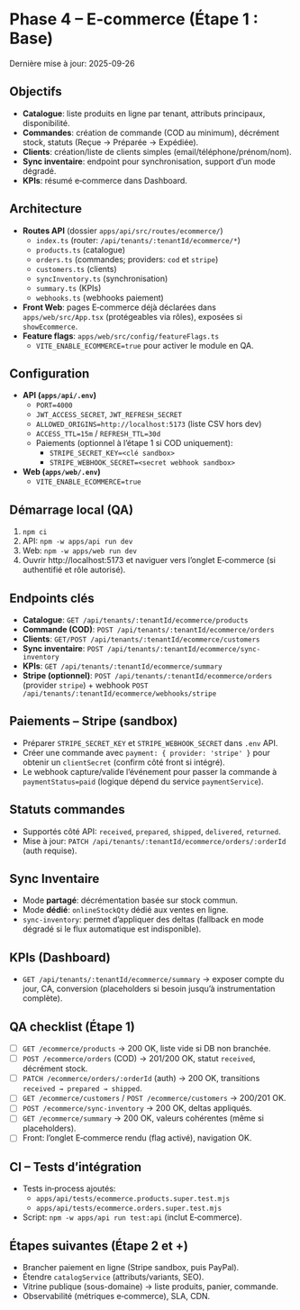 # Phase 4 – E‑commerce (Étape 1 : Base)

Dernière mise à jour: 2025-09-26

## Objectifs
- **Catalogue**: liste produits en ligne par tenant, attributs principaux, disponibilité.
- **Commandes**: création de commande (COD au minimum), décrément stock, statuts (Reçue → Préparée → Expédiée).
- **Clients**: création/liste de clients simples (email/téléphone/prénom/nom).
- **Sync inventaire**: endpoint pour synchronisation, support d’un mode dégradé.
- **KPIs**: résumé e‑commerce dans Dashboard.

## Architecture
- **Routes API** (dossier `apps/api/src/routes/ecommerce/`)
  - `index.ts` (router: `/api/tenants/:tenantId/ecommerce/*`)
  - `products.ts` (catalogue)
  - `orders.ts` (commandes; providers: `cod` et `stripe`)
  - `customers.ts` (clients)
  - `syncInventory.ts` (synchronisation)
  - `summary.ts` (KPIs)
  - `webhooks.ts` (webhooks paiement)
- **Front Web**: pages E‑commerce déjà déclarées dans `apps/web/src/App.tsx` (protégeables via rôles), exposées si `showEcommerce`.
- **Feature flags**: `apps/web/src/config/featureFlags.ts`
  - `VITE_ENABLE_ECOMMERCE=true` pour activer le module en QA.

## Configuration
- **API (`apps/api/.env`)**
  - `PORT=4000`
  - `JWT_ACCESS_SECRET`, `JWT_REFRESH_SECRET`
  - `ALLOWED_ORIGINS=http://localhost:5173` (liste CSV hors dev)
  - `ACCESS_TTL=15m` / `REFRESH_TTL=30d`
  - Paiements (optionnel à l’étape 1 si COD uniquement):
    - `STRIPE_SECRET_KEY=<clé sandbox>`
    - `STRIPE_WEBHOOK_SECRET=<secret webhook sandbox>`
- **Web (`apps/web/.env`)**
  - `VITE_ENABLE_ECOMMERCE=true`

## Démarrage local (QA)
1) `npm ci`
2) API: `npm -w apps/api run dev`
3) Web: `npm -w apps/web run dev`
4) Ouvrir http://localhost:5173 et naviguer vers l’onglet E‑commerce (si authentifié et rôle autorisé).

## Endpoints clés
- **Catalogue**: `GET /api/tenants/:tenantId/ecommerce/products`
- **Commande (COD)**: `POST /api/tenants/:tenantId/ecommerce/orders`
- **Clients**: `GET/POST /api/tenants/:tenantId/ecommerce/customers`
- **Sync inventaire**: `POST /api/tenants/:tenantId/ecommerce/sync-inventory`
- **KPIs**: `GET /api/tenants/:tenantId/ecommerce/summary`
- **Stripe (optionnel)**: `POST /api/tenants/:tenantId/ecommerce/orders` (provider `stripe`) + webhook `POST /api/tenants/:tenantId/ecommerce/webhooks/stripe`

## Paiements – Stripe (sandbox)
- Préparer `STRIPE_SECRET_KEY` et `STRIPE_WEBHOOK_SECRET` dans `.env` API.
- Créer une commande avec `payment: { provider: 'stripe' }` pour obtenir un `clientSecret` (confirm côté front si intégré).
- Le webhook capture/valide l’événement pour passer la commande à `paymentStatus=paid` (logique dépend du service `paymentService`).

## Statuts commandes
- Supportés côté API: `received`, `prepared`, `shipped`, `delivered`, `returned`.
- Mise à jour: `PATCH /api/tenants/:tenantId/ecommerce/orders/:orderId` (auth requise).

## Sync Inventaire
- Mode **partagé**: décrémentation basée sur stock commun.
- Mode **dédié**: `onlineStockQty` dédié aux ventes en ligne.
- `sync-inventory`: permet d’appliquer des deltas (fallback en mode dégradé si le flux automatique est indisponible).

## KPIs (Dashboard)
- `GET /api/tenants/:tenantId/ecommerce/summary` → exposer compte du jour, CA, conversion (placeholders si besoin jusqu’à instrumentation complète).

## QA checklist (Étape 1)
- [ ] `GET /ecommerce/products` → 200 OK, liste vide si DB non branchée.
- [ ] `POST /ecommerce/orders` (COD) → 201/200 OK, statut `received`, décrément stock.
- [ ] `PATCH /ecommerce/orders/:orderId` (auth) → 200 OK, transitions `received → prepared → shipped`.
- [ ] `GET /ecommerce/customers` / `POST /ecommerce/customers` → 200/201 OK.
- [ ] `POST /ecommerce/sync-inventory` → 200 OK, deltas appliqués.
- [ ] `GET /ecommerce/summary` → 200 OK, valeurs cohérentes (même si placeholders).
- [ ] Front: l’onglet E‑commerce rendu (flag activé), navigation OK.

## CI – Tests d’intégration
- Tests in‑process ajoutés:
  - `apps/api/tests/ecommerce.products.super.test.mjs`
  - `apps/api/tests/ecommerce.orders.super.test.mjs`
- Script: `npm -w apps/api run test:api` (inclut E‑commerce).

## Étapes suivantes (Étape 2 et +)
- Brancher paiement en ligne (Stripe sandbox, puis PayPal).
- Étendre `catalogService` (attributs/variants, SEO).
- Vitrine publique (sous-domaine) → liste produits, panier, commande.
- Observabilité (métriques e‑commerce), SLA, CDN.
